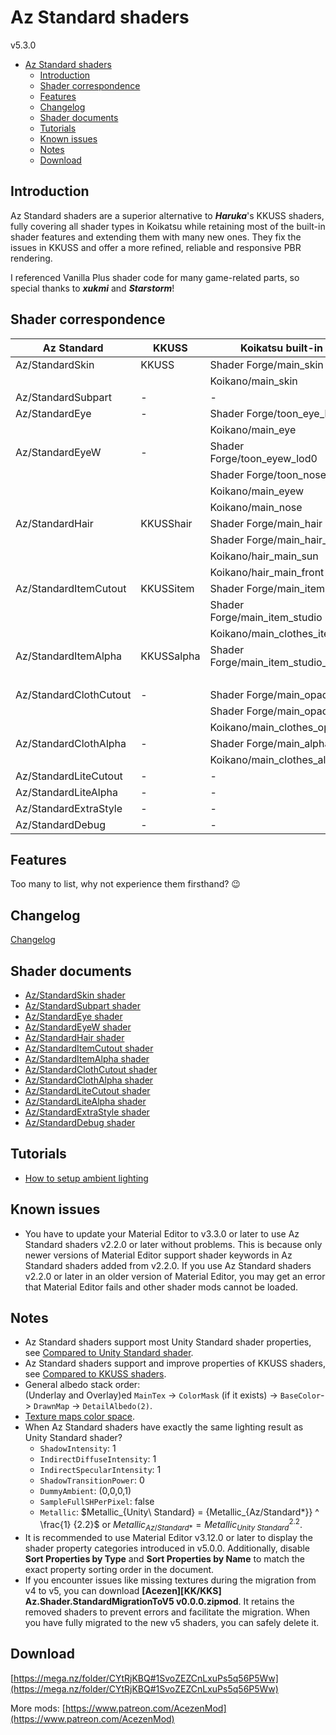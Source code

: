 # Az Standard shaders
v5.3.0

- [Az Standard shaders](#az-standard-shaders)
  - [Introduction](#introduction)
  - [Shader correspondence](#shader-correspondence)
  - [Features](#features)
  - [Changelog](#changelog)
  - [Shader documents](#shader-documents)
  - [Tutorials](#tutorials)
  - [Known issues](#known-issues)
  - [Notes](#notes)
  - [Download](#download)

## Introduction
Az Standard shaders are a superior alternative to ***Haruka***'s KKUSS shaders, fully covering all shader types in Koikatsu while retaining most of the built-in shader features and extending them with many new ones. They fix the issues in KKUSS and offer a more refined, reliable and responsive PBR rendering.

I referenced Vanilla Plus shader code for many game-related parts, so special thanks to ***xukmi*** and ***Starstorm***!

## Shader correspondence
| Az Standard            | KKUSS      | Koikatsu built-in                   | Vanilla Plus                                  |
| ---------------------- | ---------- | ----------------------------------- | --------------------------------------------- |
| Az/StandardSkin        | KKUSS      | Shader Forge/main_skin              | xukmi/SkinPlus(Tess/Reflect/TessReflect)      |
|                        |            | Koikano/main_skin                   |                                               |
| Az/StandardSubpart     | -          | -                                   | -                                             |
| Az/StandardEye         | -          | Shader Forge/toon_eye_lod0          | xukmi/EyePlus(Tess)                           |
|                        |            | Koikano/main_eye                    |                                               |
| Az/StandardEyeW        | -          | Shader Forge/toon_eyew_lod0         | xukmi/EyeWPlus(Tess)                          |
|                        |            | Shader Forge/toon_nose_lod0         |                                               |
|                        |            | Koikano/main_eyew                   |                                               |
|                        |            | Koikano/main_nose                   |                                               |
| Az/StandardHair        | KKUSShair  | Shader Forge/main_hair              | xukmi/HairPlus(Tess/Reflect/TessReflect)      |
|                        |            | Shader Forge/main_hair_front        | xukmi/HairFrontPlus(Tess/Reflect/TessReflect) |
|                        |            | Koikano/hair_main_sun               |                                               |
|                        |            | Koikano/hair_main_front             |                                               |
| Az/StandardItemCutout  | KKUSSitem  | Shader Forge/main_item              | xukmi/MainItemPlus(Tess)                      |
|                        |            | Shader Forge/main_item_studio       | xukmi/MainItemStudioPlus(Tess)                |
|                        |            | Koikano/main_clothes_item           |                                               |
| Az/StandardItemAlpha   | KKUSSalpha | Shader Forge/main_item_studio_alpha | xukmi/MainItemAlphaPlus(Tess)                 |
|                        |            |                                     | xukmi/MainItemStudioAlphaPlus(Tess)           |
| Az/StandardClothCutout | -          | Shader Forge/main_opaque            | xukmi/MainOpaquePlus(Tess)                    |
|                        |            | Shader Forge/main_opaque2           |                                               |
|                        |            | Koikano/main_clothes_opaque         |                                               |
| Az/StandardClothAlpha  | -          | Shader Forge/main_alpha             | xukmi/MainAlphaPlus(Tess)                     |
|                        |            | Koikano/main_clothes_alpha          |                                               |
| Az/StandardLiteCutout  | -          | -                                   | -                                             |
| Az/StandardLiteAlpha   | -          | -                                   | -                                             |
| Az/StandardExtraStyle  | -          | -                                   | -                                             |
| Az/StandardDebug       | -          | -                                   | xukmi/Debug/WireframeTess                     |

## Features
Too many to list, why not experience them firsthand? 😉

## Changelog
[Changelog](CHANGELOG.md)

## Shader documents
- [Az/StandardSkin shader](az_standard_skin_shader.md)
- [Az/StandardSubpart shader](az_standard_subpart_shader.md)
- [Az/StandardEye shader](az_standard_eye_shader.md)
- [Az/StandardEyeW shader](az_standard_eye_w_shader.md)
- [Az/StandardHair shader](az_standard_hair_shader.md)
- [Az/StandardItemCutout shader](az_standard_item_cutout_shader.md)
- [Az/StandardItemAlpha shader](az_standard_item_alpha_shader.md)
- [Az/StandardClothCutout shader](az_standard_cloth_cutout_shader.md)
- [Az/StandardClothAlpha shader](az_standard_cloth_alpha_shader.md)
- [Az/StandardLiteCutout shader](az_standard_lite_cutout_shader.md)
- [Az/StandardLiteAlpha shader](az_standard_lite_alpha_shader.md)
- [Az/StandardExtraStyle shader](az_standard_extra_style_shader.md)
- [Az/StandardDebug shader](az_standard_debug_shader.md)

## Tutorials
- [How to setup ambient lighting](tutorial/how_to_setup_ambient_lighting.md)

## Known issues
- You have to update your Material Editor to v3.3.0 or later to use Az Standard shaders v2.2.0 or later without problems. This is because only newer versions of Material Editor support shader keywords in Az Standard shaders added from v2.2.0. If you use Az Standard shaders v2.2.0 or later in an older version of Material Editor, you may get an error that Material Editor fails and other shader mods cannot be loaded.

## Notes
- Az Standard shaders support most Unity Standard shader properties, see [Compared to Unity Standard shader](compared_to_unity_standard_shader.md).
- Az Standard shaders support and improve properties of KKUSS shaders, see [Compared to KKUSS shaders](compared_to_kkuss_shaders.md).
- General albedo stack order:  
  (Underlay and Overlay)ed `MainTex` -> `ColorMask` (if it exists) -> `BaseColor`-> `DrawnMap` -> `DetailAlbedo(2)`. 
- [Texture maps color space](texture_maps_color_space.md).
- When Az Standard shaders have exactly the same lighting result as Unity Standard shader?
  - `ShadowIntensity`: 1
  - `IndirectDiffuseIntensity`: 1
  - `IndirectSpecularIntensity`: 1
  - `ShadowTransitionPower`: 0
  - `DummyAmbient`: (0,0,0,1)
  - `SampleFullSHPerPixel`: false
  - `Metallic`: $Metallic_{Unity\ Standard} = {Metallic_{Az/Standard*}} ^ \frac{1} {2.2}$ or $Metallic_{Az/Standard*} = {Metallic_{Unity\ Standard}} ^ {2.2}$.
- It is recommended to use Material Editor v3.12.0 or later to display the shader property categories introduced in v5.0.0. Additionally, disable **Sort Properties by Type** and **Sort Properties by Name** to match the exact property sorting order in the document.
- If you encounter issues like missing textures during the migration from v4 to v5, you can download **[Acezen][KK/KKS] Az.Shader.StandardMigrationToV5 v0.0.0.zipmod**. It retains the removed shaders to prevent errors and facilitate the migration. When you have fully migrated to the new v5 shaders, you can safely delete it.

## Download
[https://mega.nz/folder/CYtRjKBQ#1SvoZEZCnLxuPs5q56P5Ww](https://mega.nz/folder/CYtRjKBQ#1SvoZEZCnLxuPs5q56P5Ww)

More mods: [https://www.patreon.com/AcezenMod](https://www.patreon.com/AcezenMod)